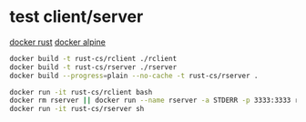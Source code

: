 # test client/server

[docker rust](https://hub.docker.com/_/rust)
[docker alpine](https://hub.docker.com/_/alpine)

~~~bash
docker build -t rust-cs/rclient ./rclient
docker build -t rust-cs/rserver ./rserver
docker build --progress=plain --no-cache -t rust-cs/rserver .

docker run -it rust-cs/rclient bash
docker rm rserver || docker run --name rserver -a STDERR -p 3333:3333 rust-cs/rserver
docker run -it rust-cs/rserver sh
~~~
